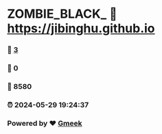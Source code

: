 # ZOMBIE_BLACK_ :link: https://jibinghu.github.io 
### :page_facing_up: [3](https://jibinghu.github.io/tag.html) 
### :speech_balloon: 0 
### :hibiscus: 8580 
### :alarm_clock: 2024-05-29 19:24:37 
### Powered by :heart: [Gmeek](https://github.com/Meekdai/Gmeek)

